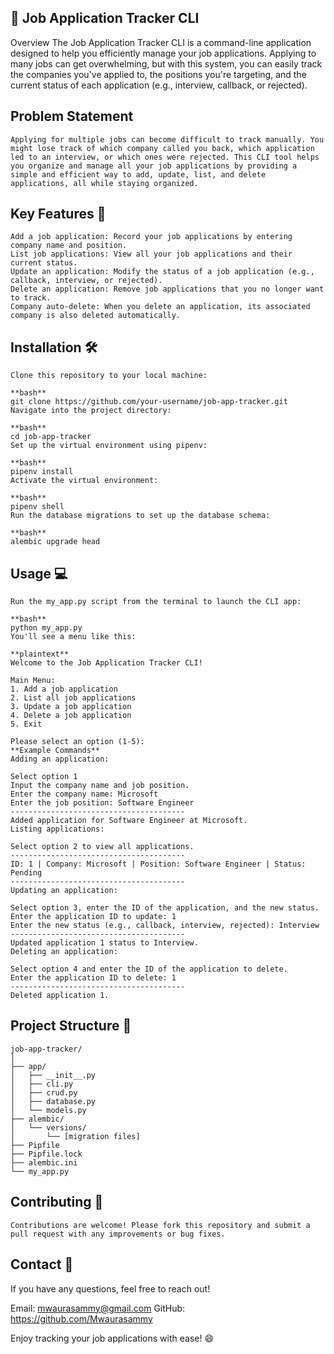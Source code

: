 ## 📝 Job Application Tracker CLI
Overview
    The Job Application Tracker CLI is a command-line application designed to help you efficiently manage your job applications. Applying to many jobs can get overwhelming, but with this system, you can easily track the companies you've applied to, the positions you're targeting, and the current status of each application (e.g., interview, callback, or rejected).

## Problem Statement
    Applying for multiple jobs can become difficult to track manually. You might lose track of which company called you back, which application led to an interview, or which ones were rejected. This CLI tool helps you organize and manage all your job applications by providing a simple and efficient way to add, update, list, and delete applications, all while staying organized.

## Key Features 🚀
    Add a job application: Record your job applications by entering company name and position.
    List job applications: View all your job applications and their current status.
    Update an application: Modify the status of a job application (e.g., callback, interview, or rejected).
    Delete an application: Remove job applications that you no longer want to track.
    Company auto-delete: When you delete an application, its associated company is also deleted automatically.

## Installation 🛠️
    Clone this repository to your local machine:

    **bash**
    git clone https://github.com/your-username/job-app-tracker.git
    Navigate into the project directory:

    **bash**
    cd job-app-tracker
    Set up the virtual environment using pipenv:

    **bash**
    pipenv install
    Activate the virtual environment:

    **bash**
    pipenv shell
    Run the database migrations to set up the database schema:

    **bash**
    alembic upgrade head

## Usage 💻
    Run the my_app.py script from the terminal to launch the CLI app:

    **bash**
    python my_app.py
    You'll see a menu like this:

    **plaintext**
    Welcome to the Job Application Tracker CLI!

    Main Menu:
    1. Add a job application
    2. List all job applications
    3. Update a job application
    4. Delete a job application
    5. Exit

    Please select an option (1-5):
    **Example Commands**
    Adding an application:

    Select option 1
    Input the company name and job position.
    Enter the company name: Microsoft
    Enter the job position: Software Engineer
    ---------------------------------------
    Added application for Software Engineer at Microsoft.
    Listing applications:

    Select option 2 to view all applications.
    ---------------------------------------
    ID: 1 | Company: Microsoft | Position: Software Engineer | Status: Pending
    ---------------------------------------
    Updating an application:

    Select option 3, enter the ID of the application, and the new status.
    Enter the application ID to update: 1
    Enter the new status (e.g., callback, interview, rejected): Interview
    ---------------------------------------
    Updated application 1 status to Interview.
    Deleting an application:

    Select option 4 and enter the ID of the application to delete.
    Enter the application ID to delete: 1
    ---------------------------------------
    Deleted application 1.

## Project Structure 📂
    job-app-tracker/
    │
    ├── app/
    │   ├── __init__.py
    │   ├── cli.py
    │   ├── crud.py
    │   ├── database.py
    │   └── models.py
    ├── alembic/
    │   └── versions/
    │       └── [migration files]
    ├── Pipfile
    ├── Pipfile.lock
    ├── alembic.ini
    └── my_app.py

## Contributing 🤝
    Contributions are welcome! Please fork this repository and submit a pull request with any improvements or bug fixes.


## Contact 💬
If you have any questions, feel free to reach out!

Email: mwaurasammy@gmail.com
GitHub: https://github.com/Mwaurasammy

Enjoy tracking your job applications with ease! 😄


